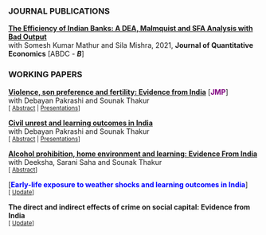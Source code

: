 ### JOURNAL PUBLICATIONS
**[The Efficiency of Indian Banks: A DEA, Malmquist and SFA Analysis with Bad Output](https://link.springer.com/article/10.1007/s40953-021-00247-x)** <br>
with Somesh Kumar Mathur and Sila Mishra, 2021, **Journal of Quantitative Economics** [ABDC - _**B**_]<br>
 
### WORKING PAPERS
**[Violence, son preference and fertility: Evidence from India](https://papers.ssrn.com/sol3/papers.cfm?abstract_id=4541204)** [**<span style="color: purple">JMP</span>**] <br>
with Debayan Pakrashi and Sounak Thakur<br>
<small>[ <a href="#/" onclick="visib('vspf_abs')">Abstract</a> | <a href="#/" onclick="visib('vspf_pres')">Presentations</a>] </small>
<div id="vspf_abs" style="display: none; text-align: justify; line-height: 1.2">
 <small>
Human behavior is influenced by both biology and social norms. Natural selection favors an increase in the ratio of females to males in times of adversity (war, food shortage, etc.). Is it possible that natural selection may be counteracted by social norms? We present novel evidence from Punjab — an Indian state with intense son-preferring norms rooted in culture. We find that exposure to a violent insurgency (1978-93) leaves the overall sex ratio unchanged and intensifies son-biased fertility stopping behaviors. Since most casualties are male, our results are consistent with exposed parents demanding more sons due to a replacement motive.
 </small><br><br/></div>
<div id="vspf_pres" style="display: none; text-align: justify; line-height: 1.2">
 <small>
This paper has been presented at the following conferences:<br>
<ol>
<li>2<sup>nd</sup> Meeting of Young Minds in Frontiers of Economics, Indian Institute of Technology Bombay, India (2025) </li>
<li>Reflections on Development Economics Conference, Presidency University Kolkata, India (2024) </li>
<li>7<sup>th</sup> Australian Gender Economics Workshop (AGEW), University of Technology Sydney, Australia (2024) </li>
<li>Asian Meeting of the Econometric Society (AMES-CSW), Indian Institute of Technology Delhi, India (2024) </li>
<li>Winter School, Delhi School of Economics and The Econometric Society, India (2023) </li>
</ol> 
</small><br><br/></div>

**[Civil unrest and learning outcomes in India](https://papers.ssrn.com/sol3/papers.cfm?abstract_id=4541178)** <br>
with Debayan Pakrashi and Sounak Thakur <br>
<small>[ <a href="#/" onclick="visib('culo_abs')">Abstract</a> | <a href="#/" onclick="visib('culo_pres')">Presentations</a>] </small>
<div id="culo_abs" style="display: none; text-align: justify; line-height: 1.2">
 <small>
We study the effect of civil unrest on learning outcomes of schoolgoing children. The context of the study is the Indian province of Jammu and Kashmir, a part of which (namely, the Kashmir valley) witnessed a sudden intensification in violence in 2010. We exploit this plausibly exogenous intensification in a difference-in-differences framework. Exposed children perform poorly on a basic (grade 2-3 level) literacy and numeracy test as compared to their non-exposed counterparts. The effects are fairly substantial in magnitude (about 0.54 σ and 0.37 σ for language and math, respectively), and persist for at least 2 years. All exposed students, including those in higher classes (grades 6-8 and 9-12), are affected. We provide suggestive evidence that reduced school quality and increased psychological stress amongst students may drive these results. 
 </small><br><br/></div>
<div id="culo_pres" style="display: none; text-align: justify; line-height: 1.2">
 <small>
This paper has been presented at the following conferences:<br>
<ol>
<li>Asian Meeting of the Econometric Society (AMES), Indian Institute of Technology Bombay, India (2023)<br> </li>
<li>Research Scholar’s Day, Department of Economic Sciences, Indian Institute of Technology Kanpur, India (2023) </li>
<li>18<sup>th</sup> Annual Conference on Economic Growth and Development, Indian Statistical Institute, Delhi (2023)</li>
<li>18<sup>th</sup> Annual Conference on Economic Growth and Development, Indian Statistical Institute, Delhi (2022) </li>
</ol> 
</small><br><br/></div>

**[Alcohol prohibition, home environment and learning: Evidence From India](https://papers.ssrn.com/sol3/papers.cfm?abstract_id=4958902)** <br>
with Deeksha, Sarani Saha and Sounak Thakur <br>
<small>[ <a href="#/" onclick="visib('bapc_abs')">Abstract</a>] </small>
<div id="bapc_abs" style="display: none; text-align: justify; line-height: 1.2">
 <small>
We study the effects of alcohol prohibition on children’s learning outcomes. We exploit a plausibly exogenous change in the availability of alcohol in the Indian state of Bihar, which implemented a state-wide ban on the manufacturing, sale, transport and consumption of alcohol. Using a difference-in-differences framework, we find that the ban reduced alcohol consumption and improved the learning outcomes of school-going children in Bihar. The results are plausibly driven by lower domestic violence and improvements in the home environment induced by reduced alcohol consumption on the part of adult males.  
</small><br><br/></div>

[**<span style="color: #0000FF">Early-life exposure to weather shocks and learning outcomes in India</span>**]<br>
<small>[ <a href="#/" onclick="visib('kosi_upd')">Update</a>] </small>
<div id="kosi_upd" style="display: none; text-align: justify; line-height: 1.2">
 <small>
Draft coming soon
</small><br><br/></div> 

**The direct and indirect effects of crime on social capital: Evidence from India**<br>
<small>[ <a href="#/" onclick="visib('crimesc_upd')">Update</a>] </small>
<div id="crimesc_upd" style="display: none; text-align: justify; line-height: 1.2">
 <small>
Draft coming soon
</small><br><br/></div> 



